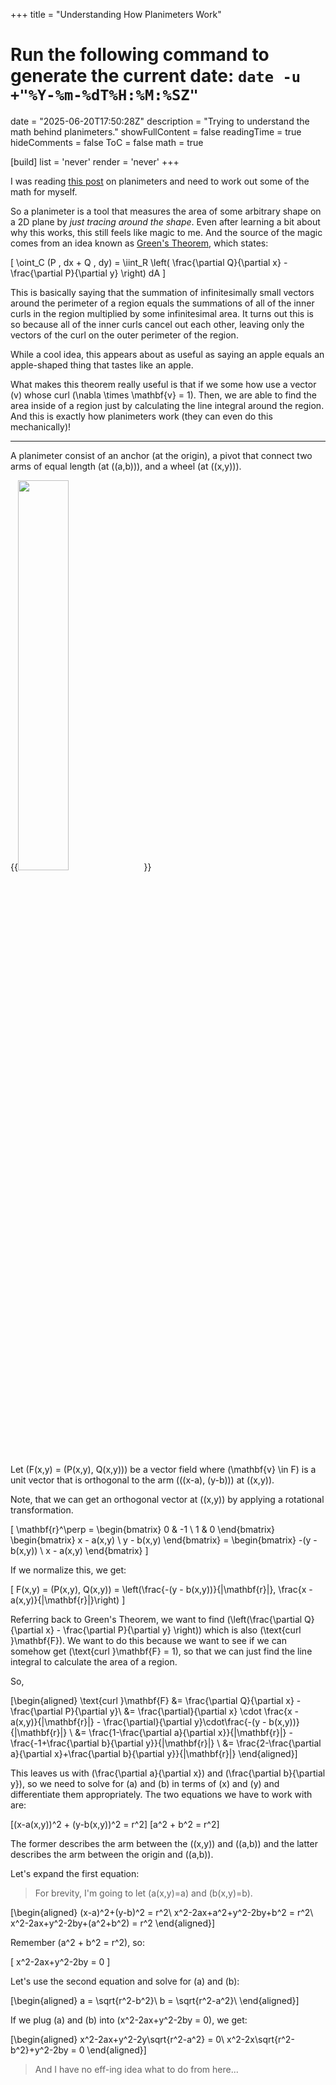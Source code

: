 +++
title = "Understanding How Planimeters Work"
# Run the following command to generate the current date: `date -u +"%Y-%m-%dT%H:%M:%SZ"`
date = "2025-06-20T17:50:28Z"
description = "Trying to understand the math behind planimeters."
showFullContent = false
readingTime = true
hideComments = false
ToC = false
math = true

[build]
list = 'never'
render = 'never'
+++

I was reading [this post](https://people.math.harvard.edu/~knill/teaching/math21a2000/planimeter/index.html) on planimeters and need to work out some of the math for myself.

So a planimeter is a tool that measures the area of some arbitrary shape on a 2D plane by _just tracing around the shape_. Even after learning a bit about why this works, this still feels like magic to me. And the source of the magic comes from an idea known as [Green's Theorem](https://en.wikipedia.org/wiki/Green's_theorem), which states:

\[
  \oint_C (P \, dx + Q \, dy) = \iint_R \left( \frac{\partial Q}{\partial x} - \frac{\partial P}{\partial y} \right) dA
\]

This is basically saying that the summation of infinitesimally small vectors around the perimeter of a region equals the summations of all of the inner curls in the region multiplied by some infinitesimal area. It turns out this is so because all of the inner curls cancel out each other, leaving only the vectors of the curl on the outer perimeter of the region.

While a cool idea, this appears about as useful as saying an apple equals an apple-shaped thing that tastes like an apple.

What makes this theorem really useful is that if we some how use a vector \(v\) whose curl \(\nabla \times \mathbf{v} = 1\). Then, we are able to find the area inside of a region just by calculating the line integral around the region. And this is exactly how planimeters work (they can even do this mechanically)!

---

A planimeter consist of an anchor (at the origin), a pivot that connect two arms of equal length (at \((a,b)\)), and a wheel (at \((x,y)\)).

{{<image src="./planimeter-graph.png" width="40%" height="40%">}}

Let \(F(x,y) = (P(x,y), Q(x,y))\) be a vector field where
\(\mathbf{v} \in F\) is a unit vector that is orthogonal to the arm \(((x-a), (y-b))\) at \((x,y)\).

Note, that we can get an orthogonal vector at \((x,y)\) by applying a rotational transformation.

\[
 \mathbf{r}^\perp = \begin{bmatrix} 0 & -1 \\ 1 & 0 \end{bmatrix}
\begin{bmatrix} x - a(x,y) \\ y - b(x,y) \end{bmatrix} =
\begin{bmatrix} -(y - b(x,y)) \\ x - a(x,y) \end{bmatrix}
\]

If we normalize this, we get:

\[
  F(x,y) = (P(x,y), Q(x,y)) = \left(\frac{-(y - b(x,y))}{\|\mathbf{r}\|}, \frac{x - a(x,y)}{\|\mathbf{r}\|}\right)
\]

Referring back to Green's Theorem, we want to find \(\left(\frac{\partial Q}{\partial x} - \frac{\partial P}{\partial y} \right)\) which is also \(\text{curl }\mathbf{F}\). We want to do this because we want to see if we can somehow get \(\text{curl }\mathbf{F} = 1\), so that we can just find the line integral to calculate the area of a region.

So,

\[\begin{aligned}
  \text{curl }\mathbf{F} &= \frac{\partial Q}{\partial x} - \frac{\partial P}{\partial y}\\
  &= \frac{\partial}{\partial x} \cdot \frac{x - a(x,y)}{\|\mathbf{r}\|} - \frac{\partial}{\partial y}\cdot\frac{-(y - b(x,y))}{\|\mathbf{r}\|} \\
  &= \frac{1-\frac{\partial a}{\partial x}}{\|\mathbf{r}\|} - \frac{-1+\frac{\partial b}{\partial y}}{\|\mathbf{r}\|} \\
  &= \frac{2-\frac{\partial a}{\partial x}+\frac{\partial b}{\partial y}}{\|\mathbf{r}\|}
\end{aligned}\]

This leaves us with \(\frac{\partial a}{\partial x}\) and \(\frac{\partial b}{\partial y}\), so we need to solve for \(a\) and \(b\) in terms of \(x\) and \(y\) and differentiate them appropriately. The two equations we have to work with are:

\[(x-a(x,y))^2 + (y-b(x,y))^2 = r^2\]
\[a^2 + b^2 = r^2\]

The former describes the arm between the \((x,y)\) and \((a,b)\) and the latter describes the arm between the origin and \((a,b)\).

Let's expand the first equation:
> For brevity, I'm going to let \(a(x,y)=a\) and \(b(x,y)=b\).

\[\begin{aligned}
  (x-a)^2+(y-b)^2 = r^2\\
  x^2-2ax+a^2+y^2-2by+b^2 = r^2\\
  x^2-2ax+y^2-2by+(a^2+b^2) = r^2
\end{aligned}\]

Remember \(a^2 + b^2 = r^2\), so:

\[
  x^2-2ax+y^2-2by = 0
\]

Let's use the second equation and solve for \(a\) and \(b\):

\[\begin{aligned}
  a = \sqrt{r^2-b^2}\\
  b = \sqrt{r^2-a^2}\\
\end{aligned}\]

If we plug \(a\) and \(b\) into \(x^2-2ax+y^2-2by = 0\), we get:

\[\begin{aligned}
  x^2-2ax+y^2-2y\sqrt{r^2-a^2} = 0\\
  x^2-2x\sqrt{r^2-b^2}+y^2-2by = 0
\end{aligned}\]

> And I have no eff-ing idea what to do from here...
